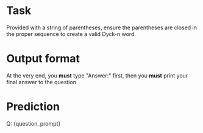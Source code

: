 # Task
Provided with a string of parentheses, ensure the parentheses are closed in the proper sequence to create a valid Dyck-n word.

# Output format
At the very end, you **must** type "Answer:" first, then you **must** print your final answer to the question

# Prediction
Q: {question_prompt}